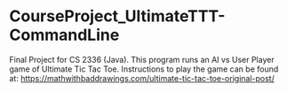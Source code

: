 # CourseProject_UltimateTTT-CommandLine
Final Project for CS 2336 (Java). This program runs an AI vs User Player game of Ultimate Tic Tac Toe. Instructions to play the game can be found at: https://mathwithbaddrawings.com/ultimate-tic-tac-toe-original-post/ 
